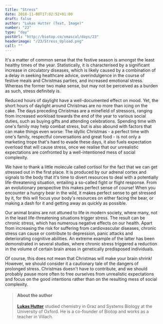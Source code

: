 ```yaml
---
title: "Stress"
date: 2018-11-08T17:02:52+01:00
draft: false
author: "Lukas Hutter (Text, Image)"
number: "23"
type: "day"
postUrl: "http://biotop.co/xmascal/days/23"
headerimage: "/23/Stress_Upload.png"
call: ""
---
```

It's a matter of common sense that the festive season is amongst the least healthy times of the year. Statistically, it is characterised by a significant increase in circulatory diseases, which is likely caused by a combination of a delay in seeking healthcare advice, overindulgence in the course of festive meals and Christmas parties, and increased emotional stress. Whereas the former two make sense, but may not be perceived as a burden as such, stress definitely is.

Reduced hours of daylight have a well-documented effect on mood. Yet, the short hours of daylight around Christmas are no more than icing on the cake. The days preceding Christmas are a minefield of stressors, ranging from increased workload towards the end of the year to various social duties, such as buying gifts and attending celebrations. Spending time with one's family may help combat stress, but is also abound with factors that can make things even worse: The idyllic Christmas - a perfect time with one's family, respectful conversations and great food - is not only a marketing trope that's hard to evade these days, it also fuels expectation overload that will cause stress, once we realise that our unrealistic expectations are confronted by a well-intentioned mess of social complexity.

We have to thank a little molecule called cortisol for the fact that we can get stressed out in the first place. It is produced by our adrenal cortex and signals to the body that it's time to divert resources to deal with a potentially life-threatening situation, entailing a so-called fight or flight response. From an evolutionary perspective this makes perfect sense of course! When you encounter a hungry bear in the wild, it makes perfect sense to get stressed by it, for this will focus your body's resources on either facing the bear, or making a dash for it and getting away as quickly as possible.

Our animal brains are not attuned to life in modern society, where many, not in the least life-threatening situations trigger stress. The result can be chronic stress, which has numerous negative effects on our health. Apart from increasing the risk for suffering from cardiovascular diseases, chronic stress can cause or contribute to depression, panic attacks and deteriorating cognitive abilities. An extreme example of the latter has been demonstrated in several studies, where chronic stress triggered a reduction in the volume of certain brain areas in genetically predisposed individuals.

Of course, this does not mean that Christmas will make your brain shrink! However, we should consider it a cautionary tale of the dangers of prolonged stress. Christmas doesn't have to contribute, and we should probably pause more often to free ourselves from unrealistic expectations and focus on the good intentions rather than on the resulting mess of social complexity.

> #### About the author
> **[Lukas Hutter](http://biotop.co/en/person/lukas-hutter/)** studied chemistry in Graz and Systems Biology at the University of Oxford. He is a co-founder of Biotop and works as a teacher in Villach.

<!--more-->
